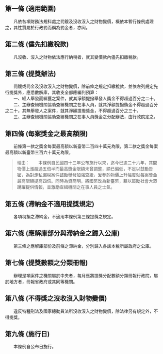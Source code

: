 第一條 (適用範圍)
-----------------
　　凡依各項財務法規科處之罰鍰及沒收沒入之財物變價，概依本暫行條例處理之，其性質屬於行政罰而稱為罰金者，亦同。  


第二條 (儘先扣繳稅款)
---------------------
　　凡沒收、沒入之財物依法應行納稅者，就其變價款內儘先扣繳稅款。  


第三條 (提獎辦法)
-----------------
　　罰鍰或罰金及沒收沒入之財物變價，除前條之規定扣繳稅款，並依左列規定先行提獎外，應悉數解庫，其收支全部應編列預算：  
　　一、經人舉發而緝獲之案件，就其淨額提撥舉發人獎金不得超過百分之二十。  
　　二、主辦查緝機關協助查緝機關之在事人員，就其淨額提撥獎金不得超過百分之二十，其無舉發人之案件，就其淨額提撥獎金，不得超過百分之三十。  
　　三、主辦查緝機關協助查緝機關之在事人員獎金之分配辦法，由行政院定之。  


第四條 (每案獎金之最高額限)
---------------------------
　　前條第一款之獎金每案最高額以新臺幣二百四十萬元為限，第二款之獎金每案最高額以新臺幣三百六十萬元為限。  
> 理由：　　本條例自民國四十三年公布施行以來，迄今已逾二十六年，其間物價上漲超過五倍半而最高獎金限額未曾調整，顯已偏低，不足以鼓勵告密，為對走私漏稅案件鼓勵舉發加強查緝，爰參酌物價上升幅度就每案獎金最高限額提高四倍。同時為資簡明，將國幣改為新臺幣，藉以鼓勵社會大眾踴躍提供情報，並激勵查緝機關之在事人員之士氣。



第五條 (滯納金不適用提獎規定)
-----------------------------
　　各項稅捐之滯納金，不適用本條例第三條提獎之規定。  


第六條 (應解庫部分與滯納金之歸入公庫)
-------------------------------------
　　第三條之應解庫部份及前條之滯納金，分別歸入各該本稅所屬政府之公庫。  


第七條 (提獎數額之分類冊報)
---------------------------
　　辦理是項案件之機關屬於中央者，每月應將提獎分配數額分類冊報行政院，屬於地方者，冊報省政府或其同等機關。  


第八條 (不得獎之沒收沒入財物變價)
---------------------------------
　　違反特種刑法及國家總動員法所沒收沒入之財物變價，除法律另有規定外，不得提獎。  


第九條 (施行日)
---------------
　　本條例自公布日施行。